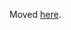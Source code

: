 Moved [here](https://bids-website.readthedocs.io/en/latest/standards/schema/how-the-schema-works.html).